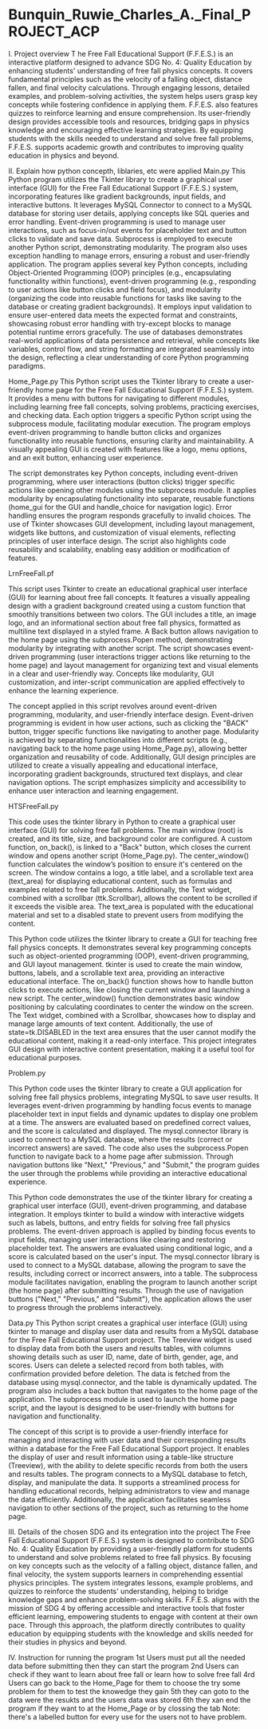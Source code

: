 # Bunquin_Ruwie_Charles_A._Final_PROJECT_ACP
I. Project overview
T  he Free Fall Educational Support (F.F.E.S.) is an interactive platform designed to advance SDG No. 4: Quality Education by enhancing students' understanding of free fall physics concepts. It covers fundamental principles such as the velocity of a falling object, distance fallen, and final velocity calculations. Through engaging lessons, detailed examples, and problem-solving activities, the system helps users grasp key concepts while fostering confidence in applying them.
  F.F.E.S. also features quizzes to reinforce learning and ensure comprehension. Its user-friendly design provides accessible tools and resources, bridging gaps in physics knowledge and encouraging effective learning strategies. By equipping students with the skills needed to understand and solve free fall problems, F.F.E.S. supports academic growth and contributes to improving quality education in physics and beyond.

II. Explain how python concepth, liblaries, etc were applied
Main.py
  This Python program utilizes the Tkinter library to create a graphical user interface (GUI) for the Free Fall Educational Support (F.F.E.S.) system, incorporating features like gradient backgrounds, input fields, and interactive buttons. It leverages MySQL Connector to connect to a MySQL database for storing user details, applying concepts like SQL queries and error handling. Event-driven programming is used to manage user interactions, such as focus-in/out events for placeholder text and button clicks to validate and save data. Subprocess is employed to execute another Python script, demonstrating modularity. The program also uses exception handling to manage errors, ensuring a robust and user-friendly application.
  The program applies several key Python concepts, including Object-Oriented Programming (OOP) principles (e.g., encapsulating functionality within functions), event-driven programming (e.g., responding to user actions like button clicks and field focus), and modularity (organizing the code into reusable functions for tasks like saving to the database or creating gradient backgrounds). It employs input validation to ensure user-entered data meets the expected format and constraints, showcasing robust error handling with try-except blocks to manage potential runtime errors gracefully. The use of databases demonstrates real-world applications of data persistence and retrieval, while concepts like variables, control flow, and string formatting are integrated seamlessly into the design, reflecting a clear understanding of core Python programming paradigms.

Home_Page.py
  This Python script uses the Tkinter library to create a user-friendly home page for the Free Fall Educational Support (F.F.E.S.) system. It provides a menu with buttons for navigating to different modules, including learning free fall concepts, solving problems, practicing exercises, and checking data. Each option triggers a specific Python script using the subprocess module, facilitating modular execution. The program employs event-driven programming to handle button clicks and organizes functionality into reusable functions, ensuring clarity and maintainability. A visually appealing GUI is created with features like a logo, menu options, and an exit button, enhancing user experience.
  
  The script demonstrates key Python concepts, including event-driven programming, where user interactions (button clicks) trigger specific actions like opening other modules using the subprocess module. It applies modularity by encapsulating functionality into separate, reusable functions (home_gui for the GUI and handle_choice for navigation logic). Error handling ensures the program responds gracefully to invalid choices. The use of Tkinter showcases GUI development, including layout management, widgets like buttons, and customization of visual elements, reflecting principles of user interface design. The script also highlights code reusability and scalability, enabling easy addition or modification of features.  
  
LrnFreeFall.pf
  
This script uses Tkinter to create an educational graphical user interface (GUI) for learning about free fall concepts. It features a visually appealing design with a gradient background created using a custom function that smoothly transitions between two colors. The GUI includes a title, an image logo, and an informational section about free fall physics, formatted as multiline text displayed in a styled frame. A Back button allows navigation to the home page using the subprocess.Popen method, demonstrating modularity by integrating with another script. The script showcases event-driven programming (user interactions trigger actions like returning to the home page) and layout management for organizing text and visual elements in a clear and user-friendly way. Concepts like modularity, GUI customization, and inter-script communication are applied effectively to enhance the learning experience.

  The concept applied in this script revolves around event-driven programming, modularity, and user-friendly interface design. Event-driven programming is evident in how user actions, such as clicking the "BACK" button, trigger specific functions like navigating to another page. Modularity is achieved by separating functionalities into different scripts (e.g., navigating back to the home page using Home_Page.py), allowing better organization and reusability of code. Additionally, GUI design principles are utilized to create a visually appealing and educational interface, incorporating gradient backgrounds, structured text displays, and clear navigation options. The script emphasizes simplicity and accessibility to enhance user interaction and learning engagement.

HTSFreeFall.py
  
This code uses the tkinter library in Python to create a graphical user interface (GUI) for solving free fall problems. The main window (root) is created, and its title, size, and background color are configured. A custom function, on_back(), is linked to a "Back" button, which closes the current window and opens another script (Home_Page.py). The center_window() function calculates the window’s position to ensure it's centered on the screen. The window contains a logo, a title label, and a scrollable text area (text_area) for displaying educational content, such as formulas and examples related to free fall problems. Additionally, the Text widget, combined with a scrollbar (ttk.Scrollbar), allows the content to be scrolled if it exceeds the visible area. The text_area is populated with the educational material and set to a disabled state to prevent users from modifying the content.

  This Python code utilizes the tkinter library to create a GUI for teaching free fall physics concepts. It demonstrates several key programming concepts such as object-oriented programming (OOP), event-driven programming, and GUI layout management. tkinter is used to create the main window, buttons, labels, and a scrollable text area, providing an interactive educational interface. The on_back() function shows how to handle button clicks to execute actions, like closing the current window and launching a new script. The center_window() function demonstrates basic window positioning by calculating coordinates to center the window on the screen. The Text widget, combined with a Scrollbar, showcases how to display and manage large amounts of text content. Additionally, the use of state=tk.DISABLED in the text area ensures that the user cannot modify the educational content, making it a read-only interface. This project integrates GUI design with interactive content presentation, making it a useful tool for educational purposes.

Problem.py
  
  This Python code uses the tkinter library to create a GUI application for solving free fall physics problems, integrating MySQL to save user results. It leverages event-driven programming by handling focus events to manage placeholder text in input fields and dynamic updates to display one problem at a time. The answers are evaluated based on predefined correct values, and the score is calculated and displayed. The mysql.connector library is used to connect to a MySQL database, where the results (correct or incorrect answers) are saved. The code also uses the subprocess.Popen function to navigate back to a home page after submission. Through navigation buttons like "Next," "Previous," and "Submit," the program guides the user through the problems while providing an interactive educational experience.

  This Python code demonstrates the use of the tkinter library for creating a graphical user interface (GUI), event-driven programming, and database integration. It employs tkinter to build a window with interactive widgets such as labels, buttons, and entry fields for solving free fall physics problems. The event-driven approach is applied by binding focus events to input fields, managing user interactions like clearing and restoring placeholder text. The answers are evaluated using conditional logic, and a score is calculated based on the user's input. The mysql.connector library is used to connect to a MySQL database, allowing the program to save the results, including correct or incorrect answers, into a table. The subprocess module facilitates navigation, enabling the program to launch another script (the home page) after submitting results. Through the use of navigation buttons ("Next," "Previous," and "Submit"), the application allows the user to progress through the problems interactively.

Data.py 
  This Python script creates a graphical user interface (GUI) using tkinter to manage and display user data and results from a MySQL database for the Free Fall Educational Support project. The Treeview widget is used to display data from both the users and results tables, with columns showing details such as user ID, name, date of birth, gender, age, and scores. Users can delete a selected record from both tables, with confirmation provided before deletion. The data is fetched from the database using mysql.connector, and the table is dynamically updated. The program also includes a back button that navigates to the home page of the application. The subprocess module is used to launch the home page script, and the layout is designed to be user-friendly with buttons for navigation and functionality.

  The concept of this script is to provide a user-friendly interface for managing and interacting with user data and their corresponding results within a database for the Free Fall Educational Support project. It enables the display of user and result information using a table-like structure (Treeview), with the ability to delete specific records from both the users and results tables. The program connects to a MySQL database to fetch, display, and manipulate the data. It supports a streamlined process for handling educational records, helping administrators to view and manage the data efficiently. Additionally, the application facilitates seamless navigation to other sections of the project, such as returning to the home page.

III. Details of the chosen SDG and its entegration into the project
  The Free Fall Educational Support (F.F.E.S.) system is designed to contribute to SDG No. 4: Quality Education by providing a user-friendly platform for students to understand and solve problems related to free fall physics. By focusing on key concepts such as the velocity of a falling object, distance fallen, and final velocity, the system supports learners in comprehending essential physics principles. The system integrates lessons, example problems, and quizzes to reinforce the students' understanding, helping to bridge knowledge gaps and enhance problem-solving skills. F.F.E.S. aligns with the mission of SDG 4 by offering accessible and interactive tools that foster efficient learning, empowering students to engage with content at their own pace. Through this approach, the platform directly contributes to quality education by equipping students with the knowledge and skills needed for their studies in physics and beyond.

IV. Instruction for running the program
1st Users must put all the needed data before submitting then they can start the program
2nd Users can check if they want to learn about free fall or learn how to solve free fall
4rd Users can go back to the Home_Page for them to choose the try some problem for them to test the knowedge they gain
5th they can goto to the data were the resukts and the users data was stored
6th they xan end the program if they want to at the Home_Page or by clossing the tab
Note: there's a labelled button for every use for the users not to have problem.
